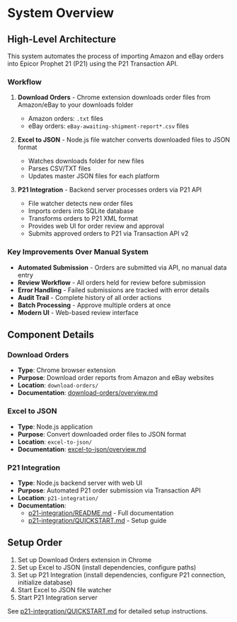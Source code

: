 # System Overview

## High-Level Architecture

This system automates the process of importing Amazon and eBay orders into Epicor Prophet 21 (P21) using the P21 Transaction API.

### Workflow

1. **Download Orders** - Chrome extension downloads order files from Amazon/eBay to your downloads folder
   - Amazon orders: `.txt` files
   - eBay orders: `eBay-awaiting-shipment-report*.csv` files

2. **Excel to JSON** - Node.js file watcher converts downloaded files to JSON format
   - Watches downloads folder for new files
   - Parses CSV/TXT files
   - Updates master JSON files for each platform

3. **P21 Integration** - Backend server processes orders via P21 API
   - File watcher detects new order files
   - Imports orders into SQLite database
   - Transforms orders to P21 XML format
   - Provides web UI for order review and approval
   - Submits approved orders to P21 via Transaction API v2

### Key Improvements Over Manual System

- **Automated Submission** - Orders are submitted via API, no manual data entry
- **Review Workflow** - All orders held for review before submission
- **Error Handling** - Failed submissions are tracked with error details
- **Audit Trail** - Complete history of all order actions
- **Batch Processing** - Approve multiple orders at once
- **Modern UI** - Web-based review interface

## Component Details

### Download Orders
- **Type**: Chrome browser extension
- **Purpose**: Download order reports from Amazon and eBay websites
- **Location**: `download-orders/`
- **Documentation**: [download-orders/overview.md](download-orders/overview.md)

### Excel to JSON
- **Type**: Node.js application
- **Purpose**: Convert downloaded order files to JSON format
- **Location**: `excel-to-json/`
- **Documentation**: [excel-to-json/overview.md](excel-to-json/overview.md)

### P21 Integration
- **Type**: Node.js backend server with web UI
- **Purpose**: Automated P21 order submission via Transaction API
- **Location**: `p21-integration/`
- **Documentation**:
  - [p21-integration/README.md](p21-integration/README.md) - Full documentation
  - [p21-integration/QUICKSTART.md](p21-integration/QUICKSTART.md) - Setup guide

## Setup Order

1. Set up Download Orders extension in Chrome
2. Set up Excel to JSON (install dependencies, configure paths)
3. Set up P21 Integration (install dependencies, configure P21 connection, initialize database)
4. Start Excel to JSON file watcher
5. Start P21 Integration server

See [p21-integration/QUICKSTART.md](p21-integration/QUICKSTART.md) for detailed setup instructions.
